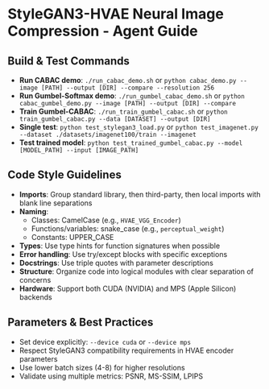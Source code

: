# StyleGAN3-HVAE Neural Image Compression - Agent Guide

## Build & Test Commands
- **Run CABAC demo**: `./run_cabac_demo.sh` or `python cabac_demo.py --image [PATH] --output [DIR] --compare --resolution 256`
- **Run Gumbel-Softmax demo**: `./run_gumbel_cabac_demo.sh` or `python cabac_gumbel_demo.py --image [PATH] --output [DIR] --compare`
- **Train Gumbel-CABAC**: `./run_train_gumbel_cabac.sh` or `python train_gumbel_cabac.py --data [DATASET] --output [DIR]`
- **Single test**: `python test_stylegan3_load.py` or `python test_imagenet.py --dataset ./datasets/imagenet100/train --imagenet`
- **Test trained model**: `python test_trained_gumbel_cabac.py --model [MODEL_PATH] --input [IMAGE_PATH]`

## Code Style Guidelines
- **Imports**: Group standard library, then third-party, then local imports with blank line separations
- **Naming**: 
  - Classes: CamelCase (e.g., `HVAE_VGG_Encoder`)
  - Functions/variables: snake_case (e.g., `perceptual_weight`)
  - Constants: UPPER_CASE
- **Types**: Use type hints for function signatures when possible
- **Error handling**: Use try/except blocks with specific exceptions
- **Docstrings**: Use triple quotes with parameter descriptions
- **Structure**: Organize code into logical modules with clear separation of concerns
- **Hardware**: Support both CUDA (NVIDIA) and MPS (Apple Silicon) backends

## Parameters & Best Practices
- Set device explicitly: `--device cuda` or `--device mps`
- Respect StyleGAN3 compatibility requirements in HVAE encoder parameters
- Use lower batch sizes (4-8) for higher resolutions
- Validate using multiple metrics: PSNR, MS-SSIM, LPIPS